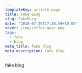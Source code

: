 ```yaml
---
templateKey: article-page
title: Fake BLog
slug: FakeBLog
date: '2018-07-26T17:30:59+10:00'
cover: /img/coffee-gear.png
tags:
  - fake
  - blog
meta_title: fake blog
meta_description: fake blog
---
```

fake blog
